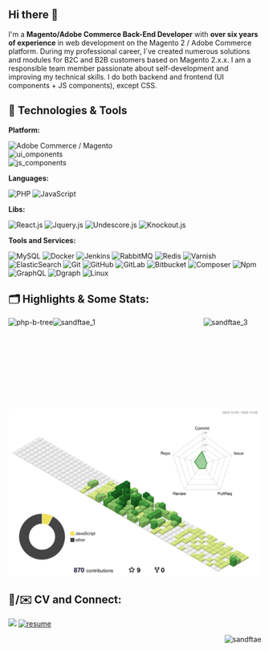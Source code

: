 ## Hi there 👋
I'm a **Magento/Adobe Commerce Back-End Developer** with **over six years of experience** in web development on the Magento 2 / Adobe Commerce platform. During my professional career, I`ve created numerous solutions and modules for B2C and B2B customers based on Magento 2.x.x. I am a responsible team member passionate about self-development and improving my technical skills.
I do both backend and frontend (UI components + JS components), except CSS.

## 🔧 Technologies & Tools
**Platform:**

![Adobe Commerce / Magento](https://img.shields.io/badge/Platform-Magento_/_Adobe_Commerce-ED2224?logo=framework&logoColor=white)<br/>
![ui_omponents](https://img.shields.io/badge/Components-Magento_/_Adobe_Commerce_UI_Component-ED2224?logo=framework&logoColor=white)<br/>
![js_components](https://img.shields.io/badge/Components-Magento_/_Adobe_Commerce_JS_Component-ED2224?logo=framework&logoColor=white)

**Languages:**

![PHP](https://img.shields.io/badge/Code-PHP-informational?style=flat&logo=php&color=777BB4)
![JavaScript](https://img.shields.io/badge/Code-JavaScript-informational?style=flat&logo=javascript&color=F7DF1E)

**Libs:**

![React.js](https://img.shields.io/badge/Library-ReactJs-61DAFB?logo=react&logoColor=white)
![Jquery.js](https://img.shields.io/badge/Library-Jquery-orange?logo=jquery&logoColor=#0769AD)
![Undescore.js](https://img.shields.io/badge/Library-UndescoreJs-0371B5?logo=underscoredotjs&logoColor=white)
![Knockout.js](https://img.shields.io/badge/Library-KnockoutJs-35495E?&logoColor=#0769AD)

**Tools and Services:**

![MySQL](https://img.shields.io/badge/DBMS-MySQL-informational?&logo=mysql&logoColor=4479A1&color=4479A1)
![Docker](https://img.shields.io/badge/Tools-Docker-informational?style=flat&logo=docker&logoColor=2496ED&color=2496ED)
![Jenkins](https://img.shields.io/badge/Deployment-Jenkins-informational?style=flat&logo=jenkins&logoColor=D24939&color=D24939)
![RabbitMQ](https://img.shields.io/badge/Service-RabbitMQ-informational?style=flat&logo=rabbitmq&logoColor=FF6600&color=FF6600)
![Redis](https://img.shields.io/badge/Caching-Redis-informational?style=flat&logo=redis&color=FF4438)
![Varnish](https://img.shields.io/badge/Caching-Varnish-informational?style=flat)
![ElasticSearch](https://img.shields.io/badge/Search_Engine-ElasticSearch-informational?style=flat&logo=elasticsearch&logoColor=005571&color=005571)
![Git](https://img.shields.io/badge/VCS-Git-informational?&logo=git&logoColor=F05032&style=flat&color=F05032)
![GitHub](https://img.shields.io/badge/VCS-GitHub-informational?&logo=github&logoColor=181717&style=flat&color=181717)
![GitLab](https://img.shields.io/badge/VCS-GitLab-informational?&logo=gitlab&logoColor=FC6D26&color=FC6D26&style=flat)
![Bitbucket](https://img.shields.io/badge/VCS-Bitbucket-informational?&logo=bitbucket&logoColor=0052CC&color=0052CC)
![Composer](https://img.shields.io/badge/DMS-Composer-informational?style=flat&logo=composer&logoColor=white&color=885630)
![Npm](https://img.shields.io/badge/DMS-Npm-informational?style=flat&logo=npm&logoColor=CB3837&color=CB3837)
![GraphQL](https://img.shields.io/badge/Service-GraphQL-informational?&logo=graphql&logoColor=E10098&color=E10098)
![Dgraph](https://img.shields.io/badge/Service-Dgraph-informational?&logo=dgraph&logoColor=E50695&color=E50695)
![Linux](https://img.shields.io/badge/System-Linux-informational?style=flat&logo=linux&color=FCC624)


## 🗂️ Highlights & Some Stats:
<img align="left" src="https://github-readme-stats.vercel.app/api/pin/?username=sandftae&repo=php-b-tree&show_icons=true&line_height=27&title_color=black&text_color=black&icon_color=black&bg_color=white" alt="php-b-tree" /><img height=180 width=300 align="left" src="https://github-readme-stats.vercel.app/api/top-langs/?username=sandftae&layout=compact" alt="sandftae_1" /><img align="left" src="https://github-profile-trophy.vercel.app/?username=sandftae&rank=S,AAA&show_icons=true&locale=en&layout=compact&column=-1&margin-w=15" alt="sandftae_3"/>

![Profile Activities](./profile-3d-contrib/profile-green-animate.svg)

##  :page_facing_up:/:envelope: CV and Connect:

<span align="left">
  <a href="https://www.linkedin.com/in/ihor-v-36041996/" target="_blank"><img src="https://img.shields.io/badge/-LinkedIn-%230077B5?style=for-the-badge&logo=linkedin&logoColor=white"></a> 
</span>  
<span align="right">
  <a href="https://resume.io/r/QdYn2micL"><img alt="resume" target="_blank" src="https://img.shields.io/badge/Check_CV-30363D?style=for-the-badge&logo=GitHub-Sponsors&logoColor=red" /></a>
</span>

<p align="right"> <img src="https://komarev.com/ghpvc/?username=sandftae&label=Profile%20views&color=0e75b6&style=flat" alt="sandftae" /></p>
